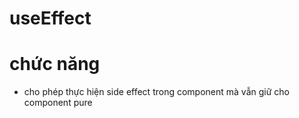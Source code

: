 # useEffect

# chức năng

- cho phép thực hiện side effect trong component mà vẫn giữ cho component pure
